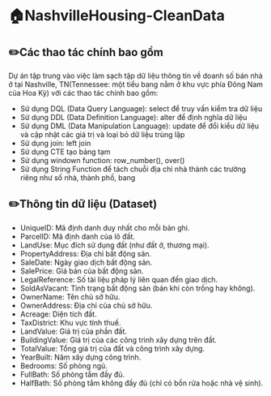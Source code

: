 # 🏠NashvilleHousing-CleanData

## ✏️Các thao tác chính bao gồm
Dự án tập trung vào việc làm sạch tập dữ liệu thông tin về doanh số bán nhà ở tại Nashville, TN(Tennessee: một tiểu bang nằm ở khu vực phía Đông Nam của Hoa Kỳ) với các thao tác chính bao gồm:
- Sử dụng DQL (Data Query Language): select để truy vấn kiểm tra dữ liệu
- Sử dụng DDL (Data Definition Language): alter để định nghĩa dữ liệu
- Sử dụng DML (Data Manipulation Language): update để đổi kiểu dữ liệu và cập nhật các giá trị và loại bỏ dữ liệu trùng lặp
- Sử dụng join: left join
- Sử dụng CTE tạo bảng tạm
- Sử dụng windown function: row_number(), over() 
- Sử dụng String Function để tách chuỗi địa chỉ nhà thành các trường riêng như số nhà, thành phố, bang

## ✏️Thông tin dữ liệu (Dataset)
- UniqueID: Mã định danh duy nhất cho mỗi bản ghi.
- ParcelID: Mã định danh của lô đất.
- LandUse: Mục đích sử dụng đất (như đất ở, thương mại).
- PropertyAddress: Địa chỉ bất động sản.
- SaleDate: Ngày giao dịch bất động sản.
- SalePrice: Giá bán của bất động sản.
- LegalReference: Số tài liệu pháp lý liên quan đến giao dịch.
- SoldAsVacant: Tình trạng bất động sản (bán khi còn trống hay không).
- OwnerName: Tên chủ sở hữu.
- OwnerAddress: Địa chỉ của chủ sở hữu.
- Acreage: Diện tích đất.
- TaxDistrict: Khu vực tính thuế.
- LandValue: Giá trị của phần đất.
- BuildingValue: Giá trị của các công trình xây dựng trên đất.
- TotalValue: Tổng giá trị của đất và công trình xây dựng.
- YearBuilt: Năm xây dựng công trình.
- Bedrooms: Số phòng ngủ.
- FullBath: Số phòng tắm đầy đủ.
- HalfBath: Số phòng tắm không đầy đủ (chỉ có bồn rửa hoặc nhà vệ sinh).




